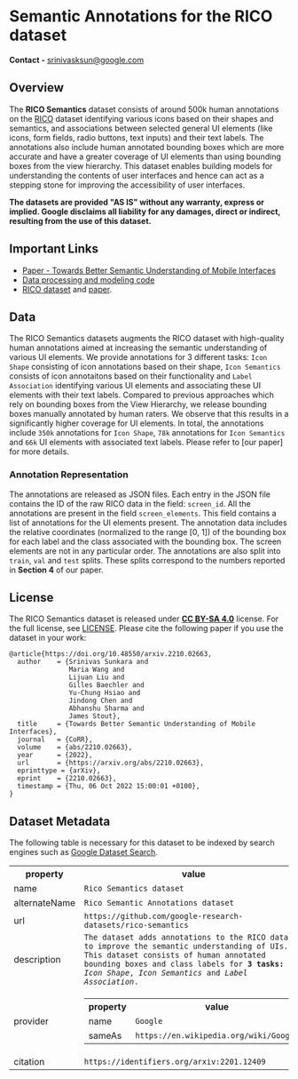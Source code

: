 # Semantic Annotations for the RICO dataset

**Contact -** srinivasksun@google.com

## Overview

The **RICO Semantics** dataset consists of around 500k human annotations on the
[RICO](https://interactionmining.org/rico) dataset identifying various icons
based on their shapes and semantics, and associations between selected general
UI elements (like icons, form fields, radio buttons, text inputs) and their text
labels. The annotations also include human annotated bounding boxes which are
more accurate and have a greater coverage of UI elements than using bounding
boxes from the view hierarchy. This dataset enables building models for
understanding the contents of user interfaces and hence can act as a stepping
stone for improving the accessibility of user interfaces.

**The datasets are provided "AS IS" without any warranty, express or implied.
Google disclaims all liability for any damages, direct or indirect, resulting
from the use of this dataset.**

## Important Links

*   [Paper - Towards Better Semantic Understanding of Mobile Interfaces](https://arxiv.org/abs/2210.02663)
*   [Data processing and modeling code](https://github.com/google-research/google-research/tree/master/rico-semantics)
*   [RICO dataset](https://interactionmining.org/rico) and
    [paper](http://ranjithakumar.net/resources/rico.pdf).

## Data

The RICO Semantics datasets augments the RICO dataset with high-quality human
annotations aimed at increasing the semantic understanding of various UI
elements. We provide annotations for 3 different tasks: `Icon Shape` consisting
of icon annotations based on their shape, `Icon Semantics` consists of icon
annotaitons based on their functionality and `Label Association` identifying
various UI elements and associating these UI elements with their text labels.
Compared to previous approaches which rely on bounding boxes from the View
Hierarchy, we release bounding boxes manually annotated by human raters. We
observe that this results in a significantly higher coverage for UI elements. In
total, the annotations include `350k` annotations for `Icon Shape`, `78k`
annotations for `Icon Semantics` and `66k` UI elements with associated text
labels. Please refer to [our paper] for more details.

### Annotation Representation

The annotations are released as JSON files. Each entry in the JSON file contains
the ID of the raw RICO data in the field: `screen_id`. All the annotations are
present in the field `screen_elements`. This field contains a list of
annotations for the UI elements present. The annotation data includes the
relative coordinates (normalized to the range \[0, 1\]) of the bounding box for
each label and the class associated with the bounding box. The screen elements
are not in any particular order. The annotations are also split into `train`,
`val` and `test` splits. These splits correspond to the numbers reported in
**Section 4** of our paper.

## License

The RICO Semantics dataset is released under
[**CC BY-SA 4.0**](https://creativecommons.org/licenses/by-sa/4.0/) license. For
the full license, see [LICENSE](LICENSE). Please cite the following paper if you
use the dataset in your work:

```shell
@article{https://doi.org/10.48550/arxiv.2210.02663,
  author    = {Srinivas Sunkara and
               Maria Wang and
               Lijuan Liu and
               Gilles Baechler and
               Yu-Chung Hsiao and
               Jindong Chen and
               Abhanshu Sharma and
               James Stout},
  title     = {Towards Better Semantic Understanding of Mobile Interfaces},
  journal   = {CoRR},
  volume    = {abs/2210.02663},
  year      = {2022},
  url       = {https://arxiv.org/abs/2210.02663},
  eprinttype = {arXiv},
  eprint    = {2210.02663},
  timestamp = {Thu, 06 Oct 2022 15:00:01 +0100},
}
```

## Dataset Metadata

The following table is necessary for this dataset to be indexed by search
engines such as <a href="https://g.co/datasetsearch">Google Dataset Search</a>.
<div itemscope itemtype="http://schema.org/Dataset">
<table>
  <tr>
    <th>property</th>
    <th>value</th>
  </tr>
  <tr>
    <td>name</td>
    <td><code itemprop="name">Rico Semantics dataset</code></td>
  </tr>
  <tr>
    <td>alternateName</td>
    <td><code itemprop="alternateName">Rico Semantic Annotations dataset</code></td>
  </tr>
  <tr>
    <td>url</td>
    <td><code itemprop="url">https://github.com/google-research-datasets/rico-semantics</code></td>
  </tr>
  <tr>
    <td>description</td>
    <td><code itemprop="description">The dataset adds annotations to the RICO dataset to improve the semantic understanding of UIs. This dataset consists of human annotated bounding boxes and class labels for <b>3 tasks:</b> <i>Icon Shape</i>, <i>Icon Semantics</i> and <i>Label Association</i>.</code></td>
  </tr>
  <tr>
    <td>provider</td>
    <td>
      <div itemscope itemtype="http://schema.org/Organization" itemprop="provider">
        <table>
          <tr>
            <th>property</th>
            <th>value</th>
          </tr>
          <tr>
            <td>name</td>
            <td><code itemprop="name">Google</code></td>
          </tr>
          <tr>
            <td>sameAs</td>
            <td><code itemprop="sameAs">https://en.wikipedia.org/wiki/Google</code></td>
          </tr>
        </table>
      </div>
    </td>
  </tr>
  <tr>
    <td>citation</td>
    <td><code itemprop="citation">https://identifiers.org/arxiv:2201.12409</code></td>
  </tr>
</table>
</div>
